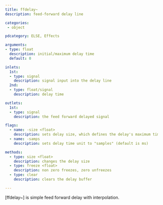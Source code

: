 ```yaml
---
title: ffdelay~
description: feed-forward delay line

categories:
 - object

pdcategory: ELSE, Effects

arguments:
- type: float
  description: initial/maximum delay time
  default: 0

inlets:
  1st:
  - type: signal
    description: signal input into the delay line
  2nd:
  - type: float/signal
    description: delay time

outlets:
  1st:
  - type: signal
    description: the feed forward delayed signal

flags:
  - name: -size <float>
    description: sets delay size, which defines the delay's maximum time (default 1000 ms or argument's value if given)
  - name: -samps
    description: sets delay time unit to "samples" (default is ms)

methods:
  - type: size <float>
    description: changes the delay size
  - type: freeze <float>
    description: non zero freezes, zero unfreezes
  - type: clear
    description: clears the delay buffer

---
```


[ffdelay~] is simple feed forward delay with interpolation.

